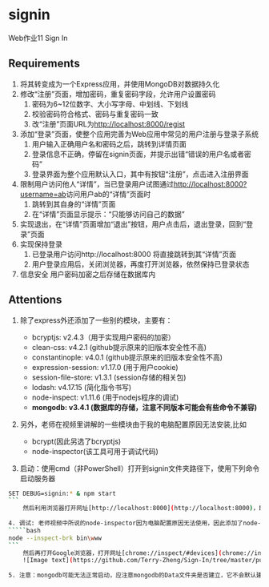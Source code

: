 # signin
Web作业11 Sign In
## Requirements
1. 将其转变成为一个Express应用，并使用MongoDB对数据持久化
2. 修改“注册”页面，增加密码，重复密码字段，允许用户设置密码
    1. 密码为6~12位数字、大小写字母、中划线、下划线
    2. 校验密码符合格式、密码与重复密码一致
    3. 改“注册”页面URL为[http://localhost:8000/regist](http://localhost:8000/regist)
3. 添加“登录”页面，使整个应用完善为Web应用中常见的用户注册与登录子系统
    1. 用户输入正确用户名和密码之后，跳转到详情页面
    2. 登录信息不正确，停留在signin页面，并提示出错“错误的用户名或者密码”
    3. 登录界面为整个应用默认入口，其中有按钮“注册”，点击进入注册界面
4. 限制用户访问他人“详情”，当已登录用户试图通过[http://localhost:8000?username=ab](http://localhost:8000?username=ab)访问用户ab的“详情”页面时
    1. 跳转到其自身的“详情”页面
    2. 在“详情”页面显示提示：“只能够访问自己的数据”
5. 实现退出，在“详情”页面增加“退出”按钮，用户点击后，退出登录，回到“登录”页面
6. 实现保持登录
    1. 已登录用户访问http://localhost:8000 将直接跳转到其“详情”页面
    2. 用户登录应用后，关闭浏览器，再度打开浏览器，依然保持已登录状态
7. 信息安全
    用户密码加密之后存储在数据库内


## Attentions
1. 除了express外还添加了一些别的模块，主要有：
	- 	bcryptjs: v2.4.3（用于实现用户密码的加密）
	- 	clean-css: v4.2.1 (github提示原来的旧版本安全性不高)
	- 	constantinople: v4.0.1 (github提示原来的旧版本安全性不高)
	- 	expression-session: v1.17.0 (用于用户cookie)
	- 	session-file-store: v1.3.1 (session存储的相关包)
	- 	lodash: v4.17.15 (简化指令书写)
    -   node-inspect: v1.11.6 (用于nodejs程序的调试)
	- 	**mongodb: v3.4.1 (数据库的存储，注意不同版本可能会有些命令不兼容)**
	
2. 另外，老师在视频里讲解的一些模块由于我的电脑配置原因无法安装,比如
	- 	bcrypt(因此另选了bcryptjs)
	- 	node-inspector(该工具可用于调试代码)
	
3. 启动：使用cmd（非PowerShell）打开到signin文件夹路径下，使用下列命令启动服务器
`````bash
SET DEBUG=signin:* & npm start
```
	然后利用浏览器打开网址[http://localhost:8000](http://localhost:8000)，即可启动应用
	
4. 调试: 老师视频中所说的node-inspector因为电脑配置原因无法使用，因此添加了node-inspector包，具体调试方法与视频类似，应在signin文件夹下运行命令
`````bash
node --inspect-brk bin\www
```
    然后再打开Google浏览器，打开网址[chrome://inspect/#devices](chrome://inspect/#devices) ，等待一会后点击www下方的inspect(如下图),同时可打开网址进行调试
    ![Image text](https://github.com/Terry-Zheng/Sign-In/tree/master/public/images/备注图1.jpg)
    
5. 注意：mongodb可能无法正常启动，应注意mongodb的Data文件夹是否建立，它不会默认建立新的文件夹，需手动添加